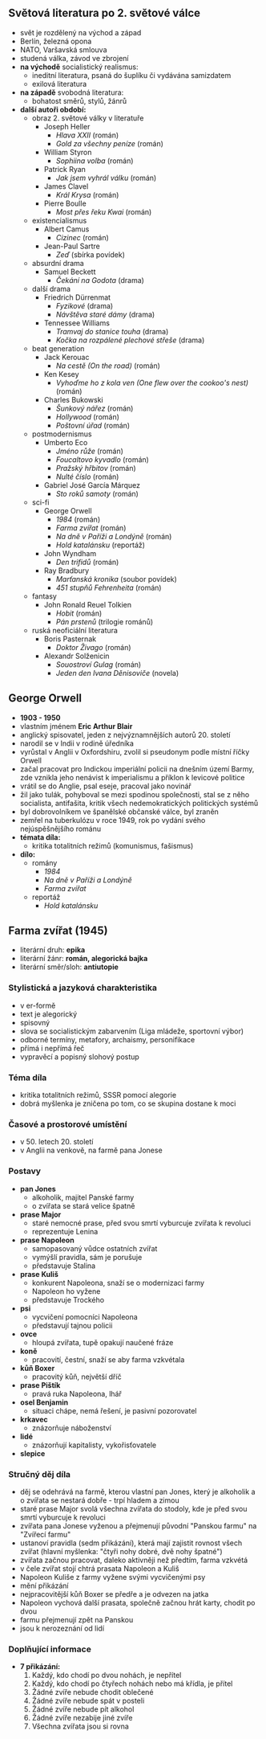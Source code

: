 ## Světová literatura po 2. světové válce
- svět je rozdělený na východ a západ
- Berlín, železná opona
- NATO, Varšavská smlouva
- studená válka, závod ve zbrojení
- **na východě** socialistický realismus:
	- ineditní literatura, psaná do šuplíku či vydávána samizdatem
	- exilová literatura
- **na západě** svobodná literatura:
	- bohatost směrů, stylů, žánrů
- **další autoři období:**
	- obraz 2. světové války v literatuře
		- Joseph Heller
			- *Hlava XXII* (román)
			- *Gold za všechny peníze* (román)
		- William Styron
			- *Sophiina volba* (román)
		- Patrick Ryan
			- *Jak jsem vyhrál válku* (román)
		- James Clavel
			- *Král Krysa* (román)
		- Pierre Boulle
			- *Most přes řeku Kwai* (román)
	- existencialismus
		- Albert Camus
			- *Cizinec* (román)
		- Jean-Paul Sartre
			- *Zeď* (sbírka povídek)
	- absurdní drama
		- Samuel Beckett
			- *Čekání na Godota* (drama)
	- další drama
		- Friedrich Dürrenmat
			- *Fyzikové* (drama)
			- *Návštěva staré dámy* (drama)
		- Tennessee Williams
			- *Tramvaj do stanice touha* (drama)
			- *Kočka na rozpálené plechové střeše* (drama)
	- beat generation
		- Jack Kerouac
			- *Na cestě (On the road)* (román)
		- Ken Kesey
			- *Vyhoďme ho z kola ven (One flew over the cookoo's nest)* (román)
		- Charles Bukowski
			- *Šunkový nářez* (román)
			- *Hollywood* (román)
			- *Poštovní úřad* (román)
	- postmodernismus
		- Umberto Eco
			- *Jméno růže* (román)
			- *Foucaltovo kyvadlo* (román)
			- *Pražský hřbitov* (román)
			- *Nulté číslo* (román)
		- Gabriel José García Márquez
			- *Sto roků samoty* (román)
	- sci-fi
		- George Orwell
			- *1984* (román)
			- *Farma zvířat* (román)
			- *Na dně v Paříži a Londýně* (román)
			- *Hold katalánsku* (reportáž)
		- John Wyndham
			- *Den trifidů* (román)
		- Ray Bradbury
			- *Marťanská kronika* (soubor povídek)
			- *451 stupňů Fehrenheita* (román)
	- fantasy
		- John Ronald Reuel Tolkien
			- *Hobit* (román)
			- *Pán prstenů* (trilogie románů)
	- ruská neoficiální literatura
		- Boris Pasternak
			- *Doktor Živago* (román)
		- Alexandr Solženicin
			- *Souostroví Gulag* (román)
			- *Jeden den Ivana Děnisoviče* (novela)
## George Orwell
- **1903 - 1950**
- vlastním jménem **Eric Arthur Blair**
- anglický spisovatel, jeden z nejvýznamnějších autorů 20. století
- narodil se v Indii v rodině úředníka
- vyrůstal v Anglii v Oxfordshiru, zvolil si pseudonym podle místní říčky Orwell
- začal pracovat pro Indickou imperiální policii na dnešním území Barmy, zde vznikla jeho nenávist k imperialismu a příklon k levicové politice
- vrátil se do Anglie, psal eseje, pracoval jako novinář
- žil jako tulák, pohyboval se mezi spodinou společnosti, stal se z něho socialista, antifašita, kritik všech nedemokratických politických systémů
- byl dobrovolníkem ve španělské občanské válce, byl zraněn
- zemřel na tuberkulózu v roce 1949, rok po vydání svého nejúspěšnějšího románu
- **témata díla:**
	- kritika totalitních režimů (komunismus, fašismus)
- **dílo:**
	- romány
		- *1984*
		- *Na dně v Paříži  a Londýně*
		- *Farma zvířat*
	- reportáž
		- *Hold katalánsku*
## Farma zvířat (1945)
- literární druh: **epika**
- literární žánr: **román, alegorická bajka**
- literární směr/sloh: **antiutopie**
### Stylistická a jazyková charakteristika
- v er-formě
- text je alegorický
- spisovný
- slova se socialistickým zabarvením (Liga mládeže, sportovní výbor)
- odborné termíny, metafory, archaismy, personifikace
- přímá i nepřímá řeč
- vypravěcí a popisný slohový postup
### Téma díla
- kritika totalitních režimů, SSSR pomocí alegorie
- dobrá myšlenka je zničena po tom, co se skupina dostane k moci
### Časové a prostorové umístění
- v 50. letech 20. století
- v Anglii na venkově, na farmě pana Jonese
### Postavy
- **pan Jones**
	- alkoholik, majitel Panské farmy
	- o zvířata se stará velice špatně
- **prase Major**
	- staré nemocné prase, před svou smrtí vyburcuje zvířata k revoluci
	- reprezentuje Lenina 
- **prase Napoleon**
	- samopasovaný vůdce ostatních zvířat
	- vymýšlí pravidla, sám je porušuje
	- představuje Stalina
- **prase Kuliš**
	- konkurent Napoleona, snaží se o modernizaci farmy
	- Napoleon ho vyžene
	- představuje Trockého
- **psi**
	- vycvičení pomocníci Napoleona
	- představují tajnou policii
- **ovce**
	- hloupá zvířata, tupě opakují naučené fráze
- **koně**
	- pracovití, čestní, snaží se aby farma vzkvétala
- **kůň Boxer**
	- pracovitý kůň, největší dříč
- **prase Pištík**
	- pravá ruka Napoleona, lhář
- **osel Benjamin**
	- situaci chápe, nemá řešení, je pasivní pozorovatel
- **krkavec**
	- znázorňuje náboženství
- **lidé**
	- znázorňují kapitalisty, vykořisťovatele
- **slepice**
### Stručný děj díla
- děj se odehrává na farmě, kterou vlastní pan Jones, který je alkoholik a o zvířata se nestará dobře - trpí hladem a zimou
- staré prase Major svolá všechna zvířata do stodoly, kde je před svou smrtí vyburcuje k revoluci
- zvířata pana Jonese vyženou a přejmenují původní "Panskou farmu" na "Zvířecí farmu"
- ustanoví pravidla (sedm přikázání), která mají zajistit rovnost všech zvířat (hlavní myšlenka: "čtyři nohy dobré, dvě nohy špatné")
- zvířata začnou pracovat, daleko aktivněji než předtím, farma vzkvétá
- v čele zvířat stojí chtrá prasata Napoleon a Kuliš
- Napoleon Kuliše z farmy vyžene svými vycvičenými psy
- mění přikázání
- nejpracovitější kůň Boxer se předře a je odvezen na jatka
- Napoleon vychová další prasata, společně začnou hrát karty, chodit po dvou
- farmu přejmenují zpět na Panskou
- jsou k nerozeznání od lidí
### Doplňující informace
- **7 přikázání:**
	1. Každý, kdo chodí po dvou nohách, je nepřítel
	2. Každý, kdo chodí po čtyřech nohách nebo má křídla, je přítel
	3. Žádné zvíře nebude chodit oblečené
	4. Žádné zvíře nebude spát v posteli
	5. Žádné zvíře nebude pít alkohol
	6. Žádné zvíře nezabije jiné zvíře
	7. Všechna zvířata jsou si rovna
